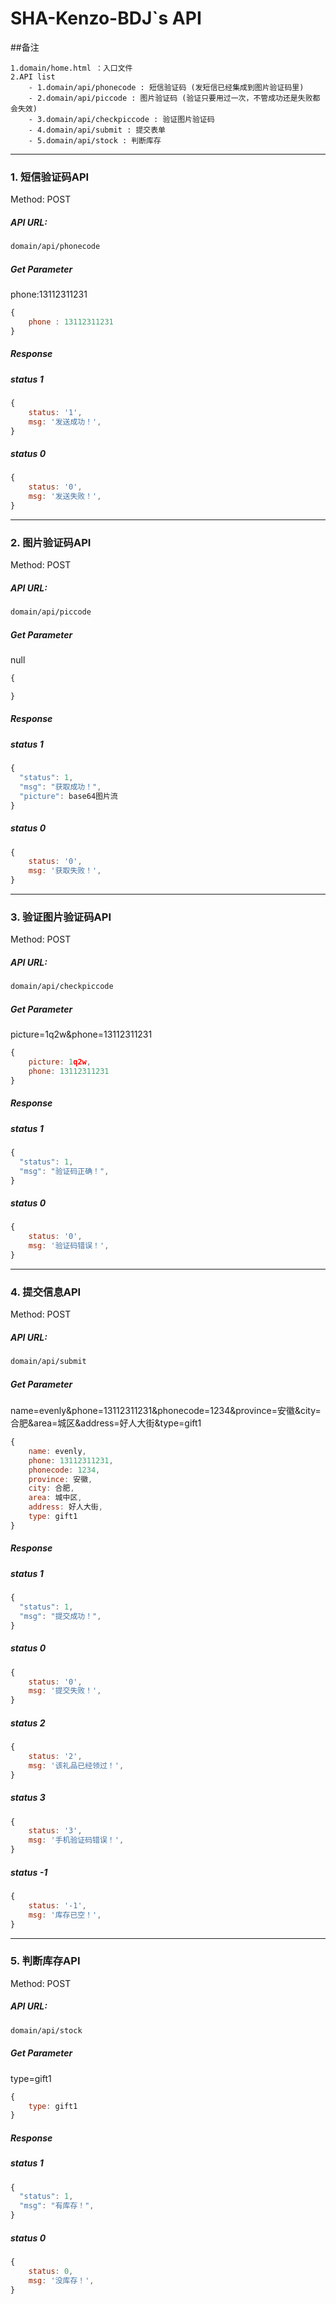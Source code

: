 # SHA-Kenzo-BDJ`s API

##备注
```
1.domain/home.html ：入口文件
2.API list
    - 1.domain/api/phonecode : 短信验证码 (发短信已经集成到图片验证码里)
    - 2.domain/api/piccode : 图片验证码 (验证只要用过一次，不管成功还是失败都会失效)
    - 3.domain/api/checkpiccode : 验证图片验证码 
    - 4.domain/api/submit : 提交表单
    - 5.domain/api/stock : 判断库存
```

---

### 1. 短信验证码API

Method: POST

##### API URL: 

```html
domain/api/phonecode
```
##### Get Parameter

phone:13112311231

```javascript
{
    phone : 13112311231
}
```

##### Response

##### status 1

```javascript
{
    status: '1',
    msg: '发送成功！',
}
```

#####  status 0

```javascript
{
    status: '0',
    msg: '发送失败！',
}
```

---

### 2. 图片验证码API

Method: POST

##### API URL: 

```html
domain/api/piccode
```
##### Get Parameter

null

```javascript
{

}

```

##### Response

##### status 1

```javascript
{
  "status": 1,
  "msg": "获取成功！",
  "picture": base64图片流
}
```

#####  status 0

```javascript
{
    status: '0',
    msg: '获取失败！',
}
```

---

### 3. 验证图片验证码API

Method: POST

##### API URL: 

```html
domain/api/checkpiccode
```
##### Get Parameter

picture=1q2w&phone=13112311231

```javascript
{
	picture: 1q2w,
	phone: 13112311231
}

```

##### Response

##### status 1

```javascript
{
  "status": 1,
  "msg": "验证码正确！",
}
```

#####  status 0

```javascript
{
    status: '0',
    msg: '验证码错误！',
}
```

---

### 4. 提交信息API

Method: POST

##### API URL: 

```html
domain/api/submit
```
##### Get Parameter

name=evenly&phone=13112311231&phonecode=1234&province=安徽&city=合肥&area=城区&address=好人大街&type=gift1

```javascript
{
	name: evenly,
	phone: 13112311231,
	phonecode: 1234,
	province: 安徽,
	city: 合肥,
	area: 城中区,
	address: 好人大街,
	type: gift1
}

```

##### Response

##### status 1

```javascript
{
  "status": 1,
  "msg": "提交成功！",
}
```

#####  status 0

```javascript
{
    status: '0',
    msg: '提交失败！',
}
```

#####  status 2

```javascript
{
    status: '2',
    msg: '该礼品已经领过！',
}
```

#####  status 3

```javascript
{
    status: '3',
    msg: '手机验证码错误！',
}
```

#####  status -1

```javascript
{
    status: '-1',
    msg: '库存已空！',
}
```

---

### 5. 判断库存API

Method: POST

##### API URL: 

```html
domain/api/stock
```
##### Get Parameter

type=gift1

```javascript
{
	type: gift1
}

```

##### Response

##### status 1

```javascript
{
  "status": 1,
  "msg": "有库存！",
}
```

#####  status 0

```javascript
{
    status: 0,
    msg: '没库存！',
}
```